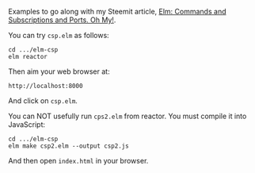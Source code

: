 Examples to go along with my Steemit article, [Elm: Commands and Subscriptions and Ports. Oh My!](https://steemit.com/elm/@billstclair/elm-commands-and-subscriptions-and-ports-oh-my).

You can try ```csp.elm``` as follows:

```
cd .../elm-csp
elm reactor
```

Then aim your web browser at:

```
http://localhost:8000
```

And click on ```csp.elm```.

You can NOT usefully run ```cps2.elm``` from reactor. You must compile it into JavaScript:

```
cd .../elm-csp
elm make csp2.elm --output csp2.js
```

And then open ```index.html``` in your browser.
